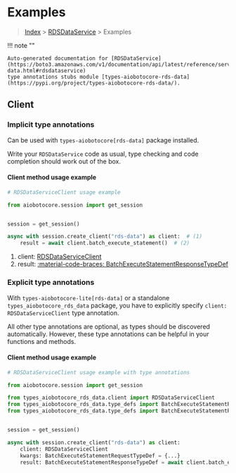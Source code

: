 # Examples

> [Index](../README.md) > [RDSDataService](./README.md) > Examples

!!! note ""

    Auto-generated documentation for [RDSDataService](https://boto3.amazonaws.com/v1/documentation/api/latest/reference/services/rds-data.html#rdsdataservice)
    type annotations stubs module [types-aiobotocore-rds-data](https://pypi.org/project/types-aiobotocore-rds-data/).

## Client

### Implicit type annotations

Can be used with `types-aiobotocore[rds-data]` package installed.

Write your `RDSDataService` code as usual,
type checking and code completion should work out of the box.



#### Client method usage example

```python
# RDSDataServiceClient usage example

from aiobotocore.session import get_session


session = get_session()

async with session.create_client("rds-data") as client:  # (1)
    result = await client.batch_execute_statement()  # (2)
```

1. client: [RDSDataServiceClient](./client.md)
2. result: [:material-code-braces: BatchExecuteStatementResponseTypeDef](./type_defs.md#batchexecutestatementresponsetypedef)






### Explicit type annotations

With `types-aiobotocore-lite[rds-data]`
or a standalone `types_aiobotocore_rds_data` package, you have to explicitly specify
`client: RDSDataServiceClient` type annotation.

All other type annotations are optional, as types should be discovered automatically.
However, these type annotations can be helpful in your functions and methods.


#### Client method usage example

```python
# RDSDataServiceClient usage example with type annotations

from aiobotocore.session import get_session

from types_aiobotocore_rds_data.client import RDSDataServiceClient
from types_aiobotocore_rds_data.type_defs import BatchExecuteStatementResponseTypeDef
from types_aiobotocore_rds_data.type_defs import BatchExecuteStatementRequestTypeDef


session = get_session()

async with session.create_client("rds-data") as client:
    client: RDSDataServiceClient
    kwargs: BatchExecuteStatementRequestTypeDef = {...}
    result: BatchExecuteStatementResponseTypeDef = await client.batch_execute_statement(**kwargs)
```




